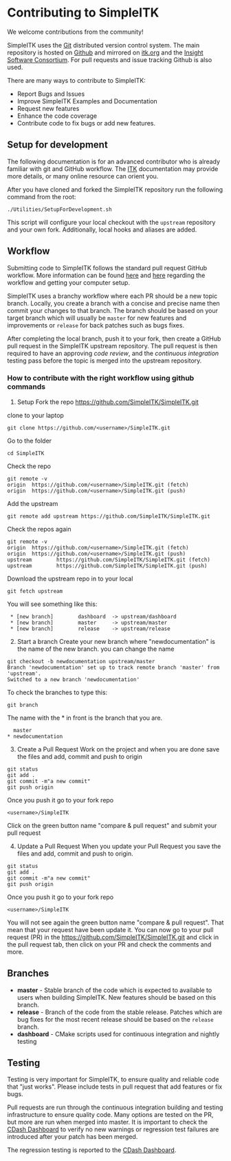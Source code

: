 # Contributing to SimpleITK

We welcome contributions from the community!

SimpleITK uses the [Git](http://git-scm.com/) distributed version control system. The main repository is hosted on [Github](https://github.com/SimpleITK/SimpleITK.git) and mirrored on [itk.org](https://itk.org/SimpleITK.git) and the [Insight Software Consortium](https://github.com/InsightSoftwareConsortium/SimpleITK). For pull requests and issue tracking  Github is also used.

There are many ways to contribute to SimpleITK:
 - Report Bugs and Issues
 - Improve SimpleITK Examples and Documentation
 - Request new features
 - Enhance the code coverage
 - Contribute code to fix bugs or add new features.

## Setup for development

The following documentation is for an advanced contributor who is already familiar with git and GitHub workflow. The [ITK](https://github.com/InsightSoftwareConsortium/ITK) documentation may provide more details, or many online resource can orient you.

After you have cloned and forked the SimpleITK repository run the following command from the root:
```
./Utilities/SetupForDevelopment.sh
```

This script will configure your local checkout with the `upstream` repository and your own fork. Additionally, local hooks and aliases are added.

## Workflow

Submitting code to SimpleITK follows the standard pull request GitHub workflow. More information can be found [here](https://guides.github.com/activities/forking/) and [here](https://guides.github.com/introduction/flow/) regarding the workflow and getting your computer setup.

SimpleITK uses a branchy workflow where each PR should be a new topic branch. Locally, you create a branch with a concise and precise name then commit your changes to that branch. The branch should be based on your target branch which will usually be `master` for new features and improvements or `release` for back patches such as bugs fixes.

After completing the local branch, push it to your fork, then create a GitHub pull request in the SimpleITK upstream repository. The pull request is then required to have an approving *code review*, and the *continuous integration* testing pass before the topic is merged into the upstream repository.

### How to contribute with the right workflow using github commands

1. Setup
Fork the repo
https://github.com/SimpleITK/SimpleITK.git

clone to your laptop
``` shell
git clone https://github.com/<username>/SimpleITK.git
```
Go to the folder
``` shell
cd SimpleITK
```
Check the repo
```shell
git remote -v
origin  https://github.com/<username>/SimpleITK.git (fetch)
origin  https://github.com/<username>/SimpleITK.git (push)
```
Add the upstream
``` shell
git remote add upstream https://github.com/SimpleITK/SimpleITK.git
```
Check the repos again
```shell
git remote -v
origin  https://github.com/<username>/SimpleITK.git (fetch)
origin  https://github.com/<username>/SimpleITK.git (push)
upstream        https://github.com/SimpleITK/SimpleITK.git (fetch)
upstream        https://github.com/SimpleITK/SimpleITK.git (push)
```
Download the upstream repo in to your local
``` shell
git fetch upstream
```
You will see something like this:
``` shell
 * [new branch]        dashboard  -> upstream/dashboard
 * [new branch]        master     -> upstream/master
 * [new branch]        release    -> upstream/release
```
2. Start a branch
Create your new branch where "newdocumentation" is the name of the new branch. you can change the name
``` shell
git checkout -b newdocumentation upstream/master
Branch 'newdocumentation' set up to track remote branch 'master' from 'upstream'.
Switched to a new branch 'newdocumentation'
```
To check the branches to type this:
``` shell
git branch
```
The name with the * in front is the branch that you are.
``` shell
  master
* newdocumentation
```
3. Create a Pull Request
Work on the project and when you are done save the files and add, commit and push to origin
``` shell
git status
git add .
git commit -m"a new commit"
git push origin
```
Once you push it go to your fork repo
``` shell
<username>/SimpleITK
```
Click on the green button name "compare & pull request" and submit your pull request

4. Update a Pull Request
 When you update your Pull Request you save the files and add, commit and push to origin.
 ``` shell
git status
git add .
git commit -m"a new commit"
git push origin
```
Once you push it go to your fork repo
``` shell
<username>/SimpleITK
```
You will not see again the green button name "compare & pull request". That mean that your request have been update it. You can now go to your pull request (PR) in the https://github.com/SimpleITK/SimpleITK.git and click in the pull request tab, then click on your PR and check the comments and more.

## Branches

* **master** - Stable branch of the code which is expected to available to users when building SimpleITK. New features should be based on this branch.
* **release** - Branch of the code from the stable release. Patches which are bug fixes for the most recent release should be based on the `release` branch.
* **dashboard** - CMake scripts used for continuous integration and nightly testing

## Testing

Testing is very important for SimpleITK, to ensure quality and reliable code that "just works". Please include tests in pull request that add features or fix bugs.

Pull requests are run through the continuous integration building and
testing infrastructure to ensure quality code. Many options are tested
on the PR, but more are run when merged into master. It is important
to check the [CDash Dashboard](https://open.cdash.org/index.php?project=SimpleITK) to verify no new warnings or regression test failures are introduced after your patch has been merged.

The regression testing is reported to the [CDash Dashboard](https://open.cdash.org/index.php?project=SimpleITK).
